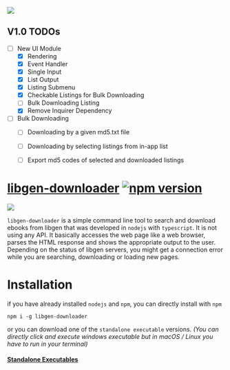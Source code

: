 ![](https://raw.githubusercontent.com/obsfx/libgen-cli-downloader/master/logo.png)

## V1.0 TODOs

- [ ] New UI Module
  - [x] Rendering
  - [x] Event Handler
  - [x] Single Input
  - [x] List Output
  - [x] Listing Submenu
  - [x] Checkable Listings for Bulk Downloading
  - [ ] Bulk Downloading Listing
  - [x] Remove Inquirer Dependency
  
- [ ] Bulk Downloading
  - [ ] Downloading by a given md5.txt file
  - [ ] Downloading by selecting  listings from in-app list
  - [ ] Export md5 codes of selected and downloaded listings



# [libgen-downloader](https://obsfx.github.io/libgen-downloader) [![npm version](https://badge.fury.io/js/libgen-downloader.svg)](https://badge.fury.io/js/libgen-downloader)

![](https://raw.githubusercontent.com/obsfx/libgen-cli-downloader/master/demo.gif)

`libgen-downloader` is a simple command line tool to search and download ebooks from libgen that was developed in `nodejs` with `typescript`. It is not using any API. It basically accesses the web page like a web browser, parses the HTML response and shows the appropriate output to the user. Depending on the status of libgen servers, you might get a connection error while you are searching, downloading or loading new pages.

# Installation

if you have already installed `nodejs` and `npm`, you can directly install with `npm`

```
npm i -g libgen-downloader
```

or you can download one of the `standalone executable` versions. *(You can directly click and execute windows executable but in macOS / Linux you have to run in your terminal)*

#### [Standalone Executables](https://github.com/obsfx/libgen-cli-downloader/releases)

